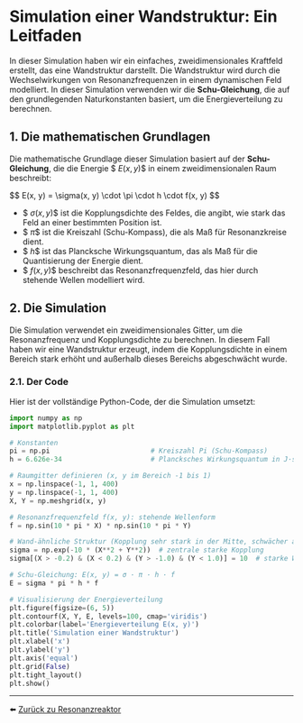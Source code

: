# Simulation einer Wandstruktur: Ein Leitfaden

In dieser Simulation haben wir ein einfaches, zweidimensionales Kraftfeld erstellt, das eine Wandstruktur darstellt. Die Wandstruktur wird durch die Wechselwirkungen von Resonanzfrequenzen in einem dynamischen Feld modelliert. In dieser Simulation verwenden wir die **Schu-Gleichung**, die auf den grundlegenden Naturkonstanten basiert, um die Energieverteilung zu berechnen.

## 1. Die mathematischen Grundlagen

Die mathematische Grundlage dieser Simulation basiert auf der **Schu-Gleichung**, die die Energie $$\ E(x, y) \$$ in einem zweidimensionalen Raum beschreibt:

$$
E(x, y) = \sigma(x, y) \cdot \pi \cdot h \cdot f(x, y)
\$$

- $$\ \sigma(x, y) \$$ ist die Kopplungsdichte des Feldes, die angibt, wie stark das Feld an einer bestimmten Position ist.
- $$\ \pi \$$ ist die Kreiszahl (Schu-Kompass), die als Maß für Resonanzkreise dient.
- $$\ h \$$ ist das Plancksche Wirkungsquantum, das als Maß für die Quantisierung der Energie dient.
- $$\ f(x, y) \$$ beschreibt das Resonanzfrequenzfeld, das hier durch stehende Wellen modelliert wird.

## 2. Die Simulation

Die Simulation verwendet ein zweidimensionales Gitter, um die Resonanzfrequenz und Kopplungsdichte zu berechnen. In diesem Fall haben wir eine Wandstruktur erzeugt, indem die Kopplungsdichte in einem Bereich stark erhöht und außerhalb dieses Bereichs abgeschwächt wurde.

### 2.1. Der Code

Hier ist der vollständige Python-Code, der die Simulation umsetzt:

```python
import numpy as np
import matplotlib.pyplot as plt

# Konstanten
pi = np.pi                         # Kreiszahl Pi (Schu-Kompass)
h = 6.626e-34                      # Plancksches Wirkungsquantum in J·s

# Raumgitter definieren (x, y im Bereich -1 bis 1)
x = np.linspace(-1, 1, 400)
y = np.linspace(-1, 1, 400)
X, Y = np.meshgrid(x, y)

# Resonanzfrequenzfeld f(x, y): stehende Wellenform
f = np.sin(10 * pi * X) * np.sin(10 * pi * Y)

# Wand-ähnliche Struktur (Kopplung sehr stark in der Mitte, schwächer am Rand)
sigma = np.exp(-10 * (X**2 + Y**2))  # zentrale starke Kopplung
sigma[(X > -0.2) & (X < 0.2) & (Y > -1.0) & (Y < 1.0)] = 10  # starke Wand im Bereich

# Schu-Gleichung: E(x, y) = σ · π · h · f
E = sigma * pi * h * f

# Visualisierung der Energieverteilung
plt.figure(figsize=(6, 5))
plt.contourf(X, Y, E, levels=100, cmap='viridis')
plt.colorbar(label='Energieverteilung E(x, y)')
plt.title('Simulation einer Wandstruktur')
plt.xlabel('x')
plt.ylabel('y')
plt.axis('equal')
plt.grid(False)
plt.tight_layout()
plt.show()
   ```
---


⬅️ [Zurück zu Resonanzreaktor](../Resonanzreaktor/README.md)